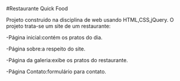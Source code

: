 #Restaurante Quick Food

Projeto construido na disciplina de web usando HTML,CSS,jQuery.
O projeto trata-se um site de um restaurante:

-Página inicial:contém os pratos do dia.

-Página sobre:a respeito do site.

-Página da galeria:exibe os pratos do restaurante.

-Página Contato:formulário para contato.
